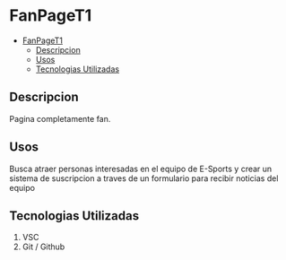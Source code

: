 # FanPageT1
- [FanPageT1](#fanpaget1)
  - [Descripcion](#descripcion)
  - [Usos](#usos)
  - [Tecnologias Utilizadas](#tecnologias-utilizadas)

## Descripcion
Pagina completamente fan. 

## Usos
Busca atraer personas interesadas en el equipo de E-Sports y crear un sistema de suscripcion a traves de un formulario para recibir noticias del equipo

## Tecnologias Utilizadas
1. VSC
2. Git / Github